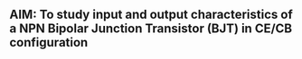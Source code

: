<h2>AIM: To study input and output characteristics of a NPN Bipolar Junction Transistor (BJT) in CE/CB configuration</h2>
